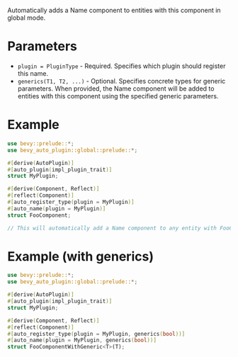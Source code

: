 Automatically adds a Name component to entities with this component in global mode.

# Parameters
- `plugin = PluginType` - Required. Specifies which plugin should register this name.
- `generics(T1, T2, ...)` - Optional. Specifies concrete types for generic parameters.
  When provided, the Name component will be added to entities with this component
  using the specified generic parameters.

# Example
```rust
use bevy::prelude::*;
use bevy_auto_plugin::global::prelude::*;

#[derive(AutoPlugin)]
#[auto_plugin(impl_plugin_trait)]
struct MyPlugin;

#[derive(Component, Reflect)]
#[reflect(Component)]
#[auto_register_type(plugin = MyPlugin)]
#[auto_name(plugin = MyPlugin)]
struct FooComponent;

// This will automatically add a Name component to any entity with FooComponent
```

# Example (with generics)
```rust
use bevy::prelude::*;
use bevy_auto_plugin::global::prelude::*;

#[derive(AutoPlugin)]
#[auto_plugin(impl_plugin_trait)]
struct MyPlugin;

#[derive(Component, Reflect)]
#[reflect(Component)]
#[auto_register_type(plugin = MyPlugin, generics(bool))]
#[auto_name(plugin = MyPlugin, generics(bool))]
struct FooComponentWithGeneric<T>(T);
```